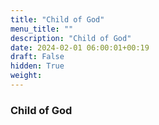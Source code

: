 ```yaml
---
title: "Child of God"
menu_title: ""
description: "Child of God"
date: 2024-02-01 06:00:01+00:19
draft: False
hidden: True
weight:
---
```

### Child of God



